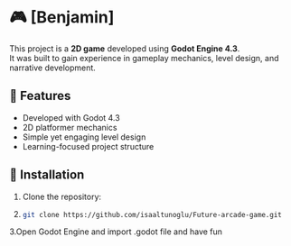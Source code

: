# 🎮 [Benjamin]

This project is a **2D game** developed using **Godot Engine 4.3**.  
It was built to gain experience in gameplay mechanics, level design, and narrative development.  

## 🚀 Features
- Developed with Godot 4.3  
- 2D platformer mechanics  
- Simple yet engaging level design  
- Learning-focused project structure  

## 📂 Installation
1. Clone the repository:
2. 
   ```bash
   git clone https://github.com/isaaltunoglu/Future-arcade-game.git
3.Open Godot Engine and import .godot file and have fun
